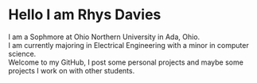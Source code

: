 <h1>Hello I am Rhys Davies</h1> 
I am a Sophmore at Ohio Northern University in Ada, Ohio. <br />
I am currently majoring in Electrical Engineering with a minor in computer science. <br />
Welcome to my GitHub, I post some personal projects and maybe some projects I work on with other students. <br />

